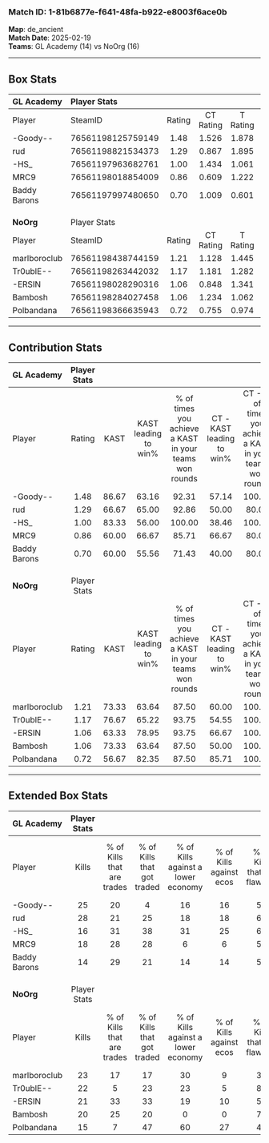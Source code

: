 ### Match ID: 1-81b6877e-f641-48fa-b922-e8003f6ace0b  
**Map**: de_ancient  
**Match Date**: 2025-02-19  
**Teams**: GL Academy (14) vs NoOrg (16)  

---  

## Box Stats  

| **GL Academy** | Player Stats      |        |           |          |       |      |       |         |        |      |     |
| :- | :- | :-: | :-: | :-: | :-: | :-: | :-: | :-: | :-: | :-: | :-: |
| Player         | SteamID           | Rating | CT Rating | T Rating | KAST  | ADR  | Kills | Assists | Deaths | K/D  | HS% |
| -Goody--       | 76561198125759149 |  1.48  |   1.526   |  1.878   | 86.67 | 82.2 |  25   |    9    |   13   | 1.92 | 56  |
| rud            | 76561198821534373 |  1.29  |   0.867   |  1.895   | 66.67 | 90.4 |  28   |    6    |   21   | 1.33 | 32  |
| -HS_           | 76561197963682761 |  1.00  |   1.434   |  1.061   | 83.33 | 75.6 |  16   |   17    |   24   | 0.67 | 62  |
| MRC9           | 76561198018854009 |  0.86  |   0.609   |  1.222   | 60.00 | 64.8 |  18   |    3    |   21   | 0.86 | 55  |
| Baddy Barons   | 76561197997480650 |  0.70  |   1.009   |  0.601   | 60.00 | 59.0 |  14   |    4    |   23   | 0.61 | 64  |
|                |                   |        |           |          |       |      |       |         |        |      |     |
|                |                   |        |           |          |       |      |       |         |        |      |     |
|                |                   |        |           |          |       |      |       |         |        |      |     |
| **NoOrg**      | Player Stats      |        |           |          |       |      |       |         |        |      |     |
| Player         | SteamID           | Rating | CT Rating | T Rating | KAST  | ADR  | Kills | Assists | Deaths | K/D  | HS% |
| marlboroclub   | 76561198438744159 |  1.21  |   1.128   |  1.445   | 73.33 | 86.7 |  23   |    8    |   20   | 1.15 | 69  |
| Tr0ublE--      | 76561198263442032 |  1.17  |   1.181   |  1.282   | 76.67 | 64.9 |  22   |    4    |   17   | 1.29 | 36  |
| -ERSIN         | 76561198028290316 |  1.06  |   0.848   |  1.341   | 63.33 | 88.3 |  21   |    6    |   21   | 1.00 | 42  |
| Bambosh        | 76561198284027458 |  1.06  |   1.234   |  1.062   | 73.33 | 72.1 |  20   |    2    |   20   | 1.00 | 65  |
| Polbandana     | 76561198366635943 |  0.72  |   0.755   |  0.974   | 56.67 | 70.7 |  15   |    4    |   24   | 0.63 | 53  |
---  

## Contribution Stats  

| **GL Academy** | Player Stats |       |                      |                                                        |                           |                                                             |                          |                                                            |
| :- | :-: | :-: | :-: | :-: | :-: | :-: | :-: | :-: |
| Player         |    Rating    | KAST  | KAST leading to win% | % of times you achieve a KAST in your teams won rounds | CT - KAST leading to win% | CT - % of times you achieve a KAST in your teams won rounds | T - KAST leading to win% | T - % of times you achieve a KAST in your teams won rounds |
| -Goody--       |     1.48     | 86.67 |        63.16         |                         92.31                          |           57.14           |                           100.00                            |          66.67           |                           88.89                            |
| rud            |     1.29     | 66.67 |        65.00         |                         92.86                          |           50.00           |                            80.00                            |          75.00           |                           100.00                           |
| -HS_           |     1.00     | 83.33 |        56.00         |                         100.00                         |           38.46           |                           100.00                            |          75.00           |                           100.00                           |
| MRC9           |     0.86     | 60.00 |        66.67         |                         85.71                          |           66.67           |                            80.00                            |          66.67           |                           88.89                            |
| Baddy Barons   |     0.70     | 60.00 |        55.56         |                         71.43                          |           40.00           |                            80.00                            |          75.00           |                           66.67                            |
|                |              |       |                      |                                                        |                           |                                                             |                          |                                                            |
|                |              |       |                      |                                                        |                           |                                                             |                          |                                                            |
|                |              |       |                      |                                                        |                           |                                                             |                          |                                                            |
| **NoOrg**      | Player Stats |       |                      |                                                        |                           |                                                             |                          |                                                            |
| Player         |    Rating    | KAST  | KAST leading to win% | % of times you achieve a KAST in your teams won rounds | CT - KAST leading to win% | CT - % of times you achieve a KAST in your teams won rounds | T - KAST leading to win% | T - % of times you achieve a KAST in your teams won rounds |
| marlboroclub   |     1.21     | 73.33 |        63.64         |                         87.50                          |           60.00           |                           100.00                            |          66.67           |                           80.00                            |
| Tr0ublE--      |     1.17     | 76.67 |        65.22         |                         93.75                          |           54.55           |                           100.00                            |          75.00           |                           90.00                            |
| -ERSIN         |     1.06     | 63.33 |        78.95         |                         93.75                          |           66.67           |                           100.00                            |          90.00           |                           90.00                            |
| Bambosh        |     1.06     | 73.33 |        63.64         |                         87.50                          |           50.00           |                           100.00                            |          80.00           |                           80.00                            |
| Polbandana     |     0.72     | 56.67 |        82.35         |                         87.50                          |           85.71           |                           100.00                            |          80.00           |                           80.00                            |
---  

## Extended Box Stats  

| **GL Academy** | Player Stats |                            |                            |                                    |                         |                              |                                 |        |                             |                                     |                          |                               |                            |
| :- | :-: | :-: | :-: | :-: | :-: | :-: | :-: | :-: | :-: | :-: | :-: | :-: | :-: |
| Player         |    Kills     | % of Kills that are trades | % of Kills that got traded | % of Kills against a lower economy | % of Kills against ecos | % of Kills that are flawless | % of Kills that are close duels | Deaths | % of Deaths that get traded | % of Deaths against a lower economy | % of Deaths against ecos | % of Deaths that are flawless | % of Deaths that are close |
| -Goody--       |      25      |             20             |             4              |                 16                 |           16            |              52              |                8                |   13   |             23              |                 23                  |            15            |              69               |             0              |
| rud            |      28      |             21             |             25             |                 18                 |           18            |              64              |                7                |   21   |             24              |                 10                  |            5             |              62               |             5              |
| -HS_           |      16      |             31             |             38             |                 31                 |           25            |              63              |                6                |   24   |             42              |                  4                  |            0             |              33               |             4              |
| MRC9           |      18      |             28             |             28             |                 6                  |            6            |              56              |                6                |   21   |             14              |                  5                  |            0             |              57               |             10             |
| Baddy Barons   |      14      |             29             |             21             |                 14                 |           14            |              57              |                7                |   23   |             26              |                  9                  |            4             |              70               |             0              |
|                |              |                            |                            |                                    |                         |                              |                                 |        |                             |                                     |                          |                               |                            |
|                |              |                            |                            |                                    |                         |                              |                                 |        |                             |                                     |                          |                               |                            |
|                |              |                            |                            |                                    |                         |                              |                                 |        |                             |                                     |                          |                               |                            |
| **NoOrg**      | Player Stats |                            |                            |                                    |                         |                              |                                 |        |                             |                                     |                          |                               |                            |
| Player         |    Kills     | % of Kills that are trades | % of Kills that got traded | % of Kills against a lower economy | % of Kills against ecos | % of Kills that are flawless | % of Kills that are close duels | Deaths | % of Deaths that get traded | % of Deaths against a lower economy | % of Deaths against ecos | % of Deaths that are flawless | % of Deaths that are close |
| marlboroclub   |      23      |             17             |             17             |                 30                 |            9            |              35              |                4                |   20   |             25              |                 10                  |            0             |              50               |             0              |
| Tr0ublE--      |      22      |             5              |             23             |                 23                 |            5            |              82              |                0                |   17   |             18              |                 12                  |            6             |              76               |             6              |
| -ERSIN         |      21      |             33             |             33             |                 19                 |           10            |              52              |               14                |   21   |             10              |                 14                  |            5             |              57               |             5              |
| Bambosh        |      20      |             25             |             20             |                 0                  |            0            |              75              |                0                |   20   |             20              |                 15                  |            0             |              65               |             5              |
| Polbandana     |      15      |             7              |             47             |                 60                 |           27            |              40              |                0                |   24   |             33              |                 13                  |            4             |              50               |             17             |
